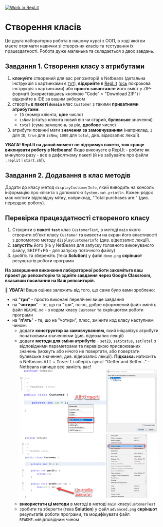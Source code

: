 [![Work in Repl.it](https://classroom.github.com/assets/work-in-replit-14baed9a392b3a25080506f3b7b6d57f295ec2978f6f33ec97e36a161684cbe9.svg)](https://classroom.github.com/online_ide?assignment_repo_id=3766388&assignment_repo_type=AssignmentRepo)
# Створення класів

Це друга лабораторна робота в нашому курсі з ООП, в ході якої ви маєте отримати навички зі створення класів та тестування їх працездатності. Робота дуже маленька та складається з двох завдань.

## Завдання 1. Створення класу з атрибутами

1. **клонуйте** створений для вас репозиторій в Netbeans (детальна інструкція з картинками є [тут](https://netbeans.org/kb/docs/ide/git.html)), **відкрийте** в [Repl.It](https://repl.it/) ([ось](https://repl.it/talk/learn/Configuring-GitHub-repos-to-run-on-Replit-and-contributing-back/23948) покрокова інструкція з картинками) або **просто завантажте** його вміст у ZIP-форматі (скориставшись кнопкою "Code" > "Download ZIP") і відкрийте в IDE за вашим вибором
2. створіть **в пакеті ````domain````** клас ```` Сustomer ```` з такими **приватними атрибутами**:
    * ````ID```` (номер клієнта, **ціле** число)
    * ````isNew```` (статус клієнта новий він чи старий, **булевське** значення)
    * ````total```` (сума замовлень за рік, **дробове** число)
3. атрибути повинні мати **значення за замовчуванням** (наприклад, ````1```` для ````ID````, ````true```` для ````isNew````, ````1000```` для ````total````, див. відеозапис лекції).

**УВАГА! Repl.It на даний момент не підтримує пакети, тож краще виконувати роботу в Netbeans!** Якщо виконуєте в Repl.It - робите як минулого разу - все в дефолтному пакеті (й не забувайте про файли ````.replit```` і ````start.sh````!).

## Завдання 2. Додавання в клас методів 

Додати до класу метод ````displayCustomerInfo````, який виводить на консоль інформацію про клієнта з допомогою ````System.out.println````. Кожен рядок має містити відповідну мітку, наприклад, "Total purchases are:" (див. перердню роботу).


## Перевірка працездатності створеного класу

1. Створити в **пакеті ````test````** клас ````CustomerTest````, в методі ````main```` якого створити об'єкт класу ```` Сustomer ```` та вивести на екран його властивості з допомогою методу ````displayCustomerInfo```` (див. відеозапис лекції). 
2. **запустіть** його (<kbd>F6</kbd> у NetBeans для запуску головного виконуваного файлу, <kbd>SHIFT</kbd>+<kbd>F6</kbd> - для запуску поточного файлу)
3. зробіть та збережіть (тека **Solution**) у файл ````done.png```` **скріншот** результатів роботи програми 

**На завершення виконання лабораторної роботи закомітьте ваш проект до репозиторію та здайте завдання через Google Classroom, вказавши посилання на Ваш репозиторій.**

:triangular_flag_on_post: **УВАГА!** Ваша оцінка залежить від того, що саме було вами зроблено:
* на "**три**" - просто виконані перелічені вище завдання
* на "**чотири**" - те, що на "три", плюс, добре оформлений файл змініть файл ````README.md````  - з кодом класу ```` Сustomer ```` та скріншотом роботи програми
* на "**п'ять**" - те, що на "чотири", плюс, змінити код класу наступним чином:
  * додати **конструктор за замовчуванням**, який ініціалізує атрибути початковими значеннями (див. відеозапис лекції) 
  * додати **методи для зміни атрибутів** - ````setID````, ````setStatus````, ````setTotal```` з відповідними параметрами та перевіркою присвоюваних значень (можуть або нічого не повертати, або повертати булевське значення, див. відеозапис лекції). 
**Підказка:** натисніть в Netbeans <kbd>Alt</kbd> + <kbd>Insert</kbd> і оберіть пункт "Getter and Setter..." - Netbeans напише все замість вас!
![](https://github.com/ppc-ntu-khpi/Class-Starter/raw/main/images/GetterAndSetter.png)
  * **використати ці методи** в методі в методі ````main```` класу````CustomerTest````
  * зробити та зберегти (тека **Solution**) у файл ````advanced.png```` **скріншот** результатів роботи програми, та модифікувати файл ````README.md````відповідним чином



